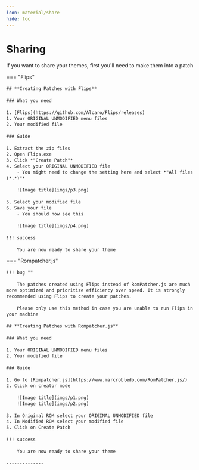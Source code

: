 ```yaml
---
icon: material/share
hide: toc
---
```


# Sharing

If you want to share your themes, first you'll need to make them into a patch

=== "Flips"

    ## **Creating Patches with Flips**

    ### What you need

    1. [Flips](https://github.com/Alcaro/Flips/releases)
    1. Your ORIGINAL UNMODIFIED menu files
    2. Your modified file

    ### Guide

    1. Extract the zip files
    2. Open Flips.exe
    3. Click *"Create Patch"*
    4. Select your ORIGINAL UNMODIFIED file
        - You might need to change the setting here and select *"All files (*.*)"*

        ![Image title](imgs/p3.png)

    5. Select your modified file
    6. Save your file
        - You should now see this

        ![Image title](imgs/p4.png)

    !!! success

        You are now ready to share your theme

=== "Rompatcher.js"

    !!! bug ""

        The patches created using Flips instead of RomPatcher.js are much more optimized and prioritize efficiency over speed. It is strongly recommended using Flips to create your patches.

        Please only use this method in case you are unable to run Flips in your machine

    ## **Creating Patches with Rompatcher.js**

    ### What you need

    1. Your ORIGINAL UNMODIFIED menu files
    2. Your modified file

    ### Guide

    1. Go to [Rompatcher.js](https://www.marcrobledo.com/RomPatcher.js/)
    2. Click on creator mode
    
        ![Image title](imgs/p1.png)
        ![Image title](imgs/p2.png)

    3. In Original ROM select your ORIGINAL UNMODIFIED file
    4. In Modified ROM select your modified file
    5. Click on Create Patch

    !!! success

        You are now ready to share your theme

    --------------